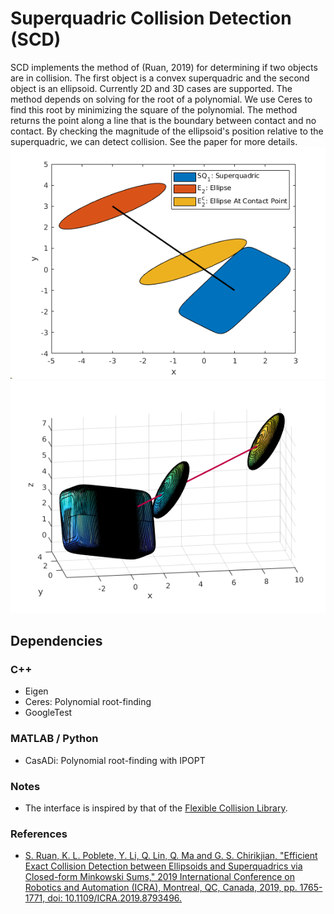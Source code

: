 Superquadric Collision Detection (SCD)
====
SCD implements the method of (Ruan, 2019) for determining if two objects are in collision. The first object is a convex superquadric and the second object is an ellipsoid. Currently 2D and 3D cases are supported. The method depends on solving for the root of a polynomial. We use Ceres to find this root by minimizing the square of the polynomial. The method returns the point along a line that is the boundary between contact and no contact. By checking the magnitude of the ellipsoid's position relative to the superquadric, we can detect collision. See the paper for more details. </br >
![](/doc/box_ellipse_2d.png)
![](/doc/cube_ellipsoid.png)

## Dependencies
### C++
* Eigen
* Ceres: Polynomial root-finding
* GoogleTest
### MATLAB / Python
* CasADi: Polynomial root-finding with IPOPT
### Notes
* The interface is inspired by that of the [Flexible Collision Library](https://github.com/flexible-collision-library/fcl).
### References

* [S. Ruan, K. L. Poblete, Y. Li, Q. Lin, Q. Ma and G. S. Chirikjian, "Efficient Exact Collision Detection between Ellipsoids and Superquadrics via Closed-form Minkowski Sums," 2019 International Conference on Robotics and Automation (ICRA), Montreal, QC, Canada, 2019, pp. 1765-1771, doi: 10.1109/ICRA.2019.8793496.](https://ieeexplore.ieee.org/abstract/document/8793496)
```
